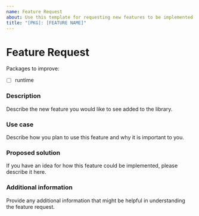 ```yaml
---
name: Feature Request
about: Use this template for requesting new features to be implemented
title: "[PKG]: [FEATURE NAME]"
---
```


# Feature Request

Packages to improve:

- [ ] runtime

### Description

Describe the new feature you would like to see added to the library.

### Use case

Describe how you plan to use this feature and why it is important to you.

### Proposed solution

If you have an idea for how this feature could be implemented, please describe it here.

### Additional information

Provide any additional information that might be helpful in understanding the feature request.

